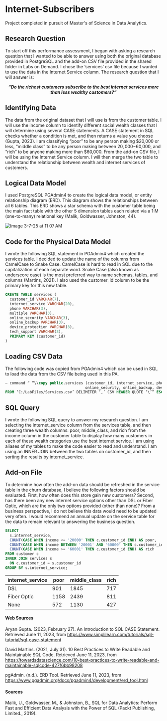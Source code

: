 # Internet-Subscribers
Project completed in pursuit of Master's of Science in Data Analytics.


## Research Question

To start off this performance assessment, I began with asking a research question that I wanted to be able to answer using both the original database provided in PostgreSQL and the add-on CSV file provided in the shared folder in Labs on Demand. I chose the ‘services’ csv file because I wanted to use the data in the Internet Service column. The research question that I will answer is: 

***<p style="text-align:center;">“Do the richest customers subscribe to the best internet services more than less wealthy customers?”</p>***

## Identifying Data

The data from the original dataset that I will use is from the customer table. I will use the income column to identify different social wealth classes that I will determine using several CASE statements.  A CASE statement in SQL checks whether a condition is met, and then returns a value you choose (Gupta, 2023). I am classifying “poor” to be any person making $20,000 or less, “middle class” to be any person making between $20,000-$60,000, and “rich” to be anyone making more than $60,000. From the add-on CSV file, I will be using the Internet Service column. I will then merge the two table to understand the relationship between wealth and internet services of customers.

## Logical Data Model 

I used PostgreSQL PGAdmin4 to create the logical data model, or entity relationship diagram (ERD). This diagram shows the relationships between all 6 tables. This ERD shows a star schema with the customer table being the main fact table with the other 5 dimension tables each related via a 1:M (one-to-many) relational key (Malik, Goldwasser, Johnston, 44).

![Image 3-7-25 at 11 07 AM](https://github.com/user-attachments/assets/c398157c-efad-4c0c-be22-10a938516598)

## Code for the Physical Data Model 

I wrote the following SQL statement in PGAdmin4 which created the services table. I decided to
update the name of the columns from CamelCase to Snake Case. CamelCase is hard to read in
SQL due to the capitalization of each separate word. Snake Case (also known as underscore case)
is the most preferred way to name schemas, tables, and columns (Martins, 2021). I also used the
customer_id column to be the primary key for this new table. 

```sql
CREATE TABLE services (
  customer_id VARCHAR(7),
  internet_service VARCHAR(20),
  phone VARCHAR(3),
  multiple VARCHAR(3),
  online_security VARCHAR(3),
  online_backup VARCHAR(3),
  device_protection VARCHAR(3),
  tech_support VARCHAR(3),
  PRIMARY KEY (customer_id)
)
```

## Loading CSV Data
 
The following code was copied from PGAdmin4 which can be used in SQL to load the data from
the CSV file being used in this PA. 

```sql
– command “ “\\copy public.services (customer_id, internet_service, phone, multiple,
                                    online_security, online_backup, device_protection, tech_support)
FROM ‘C:/LabFiles/Services.csv’ DELIMETER ‘,’ CSV HEADER QUOTE ‘\’” ESCAPE ‘”;””
```

## SQL Query

I wrote the following SQL query to answer my research question. I am selecting the internet_service column from the services table, and then creating three wealth columns: poor, middle_class, and rich from the income column in the customer table to display how many customers in each of these wealth categories use the best internet service. I am using aliases of my tables to make the code easier to read and understand. I am using an INNER JOIN between the two tables on customer_id, and then sorting the results by internet_service. 

## Add-on File

To determine how often the add-on data should be refreshed in the service table in the churn database, I believe the following factors should be evaluated. First, how often does this store gain new customers? Second, has there been any new internet service options other than DSL or Fiber Optic, which are the only two options provided (other than none)? From a business perspective, I do not believe this data would need to be updated very often. I would recommend an annual update on the service table for the data to remain relevant to answering the business question. 

```sql
SELECT
  s.internet_service,
  COUNT(CASE WHEN income <= '20000' THEN c.customer_id END) AS poor,
  COUNT(CASE WHEN income BETWEEN '20001' AND '60000' THEN c.customer_id END) AS middle_class,
  COUNT(CASE WHEN income >= '60001' THEN c.customer_id END) AS rich
FROM customer c
INNER JOIN services s
  ON c.customer_id = s.customer_id
GROUP BY s.internet_service;
```
|internet_service|poor|middle_class|rich|
|---|---|---|---|
|DSL|901|1845|717|
|Fiber Optic|1158|2439|811|
|None|572|1130|427|



#### Web Sources

Aryan Gupta. (2023, February 27). An Introduction to SQL CASE Statement. Retrieved June 11,
2023, from https://www.simplilearn.com/tutorials/sql-tutorial/sql-case-statement

David Martins. (2021, July 31). 10 Best Practices to Write Readable and Maintainable SQL Code.
Retrieved June 11, 2023, from https://towardsdatascience.com/10-best-practices-to-write-readable-and-maintainable-sqlcode-427f6bb98208

pgAdmin. (n.d.). ERD Tool. Retrieved June 11, 2023, from 
https://www.pgadmin.org/docs/pgadmin4/development/erd_tool.html

#### Sources

Malik, U., Goldwasser, M., & Johnston, B., SQL for Data Analytics: Perform Fast and
Efficient Data Analysis with the Power of SQL (Packt Publishing, Limited., 2019). 


